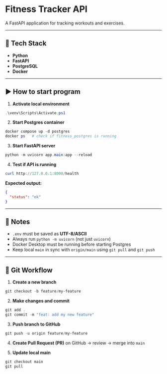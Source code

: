 # Fitness Tracker API

A FastAPI application for tracking workouts and exercises.

---

## 🚀 Tech Stack

* **Python**
* **FastAPI**
* **PostgreSQL**
* **Docker**

---

## ▶️ How to start program

1. **Activate local environment**

```powershell
.\venv\Scripts\Activate.ps1
```

2. **Start Postgres container**

```powershell
docker compose up -d postgres
docker ps   # check if fitness_postgres is running
```

3. **Start FastAPI server**

```powershell
python -m uvicorn app.main:app --reload
```

4. **Test if API is running**

```powershell
curl http://127.0.0.1:8000/health
```

**Expected output:**

```json
{
  "status": "ok"
}
```

---

## 📝 Notes

* `.env` must be saved as **UTF-8/ASCII**
* Always run `python -m uvicorn` (not just `uvicorn`)
* Docker Desktop must be running before starting Postgres
* Keep local `main` in sync with `origin/main` using `git pull` and `git push`

---

## 🔀 Git Workflow

1. **Create a new branch**

```powershell
git checkout -b feature/my-feature
```

2. **Make changes and commit**

```powershell
git add .
git commit -m "feat: add my new feature"
```

3. **Push branch to GitHub**

```powershell
git push -u origin feature/my-feature
```

4. **Create Pull Request (PR)** on GitHub → review → merge into `main`

5. **Update local main**

```powershell
git checkout main
git pull
```
